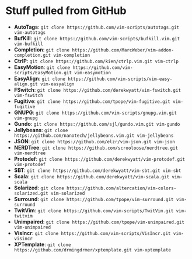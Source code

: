 # Stuff pulled from GitHub

* **AutoTags**:       `git clone https://github.com/vim-scripts/autotags.git vim-autotags`
* **BufKill**:        `git clone https://github.com/vim-scripts/bufkill.vim.git vim-bufkill`
* **Completion**:     `git clone https://github.com/MarcWeber/vim-addon-completion.git vim-completion`
* **CtrlP**:          `git clone https://github.com/kien/ctrlp.vim.git vim-ctrlp`
* **EasyMotion**:     `git clone https://github.com/vim-scripts/EasyMotion.git vim-easymotion`
* **EasyAlign**:      `git clone https://github.com/vim-scripts/vim-easy-align.git vim-easyalign`
* **FSwitch**:        `git clone https://github.com/derekwyatt/vim-fswitch.git vim-fswitch`
* **Fugitive**:       `git clone https://github.com/tpope/vim-fugitive.git vim-fugitive`
* **GNUPG**:          `git clone https://github.com/vim-scripts/gnupg.vim.git vim-gnupg`
* **Gundo**:          `git clone https://github.com/sjl/gundo.vim.git vim-gundo`
* **Jellybeans**:     `git clone https://github.com/nanotech/jellybeans.vim.git vim-jellybeans`
* **JSON**:           `git clone https://github.com/elzr/vim-json.git vim-json`
* **NERDTree**:       `git clone https://github.com/scrooloose/nerdtree.git vim-nerdtree`
* **Protodef**:       `git clone https://github.com/derekwyatt/vim-protodef.git vim-protodef`
* **SBT**:            `git clone https://github.com/derekwyatt/vim-sbt.git vim-sbt`
* **Scala**:          `git clone https://github.com/derekwyatt/vim-scala.git vim-scala`
* **Solarized**:      `git clone https://github.com/altercation/vim-colors-solarized.git vim-solarized`
* **Surround**:       `git clone https://github.com/tpope/vim-surround.git vim-surround`
* **TwitVim**:        `git clone https://github.com/vim-scripts/TwitVim.git vim-twitvim`
* **Unimpaired**:     `git clone https://github.com/tpope/vim-unimpaired.git vim-unimpaired`
* **VisIncr**:        `git clone https://github.com/vim-scripts/VisIncr.git vim-visincr`
* **XPTemplate**:     `git clone https://github.com/drmingdrmer/xptemplate.git vim-xptemplate`
